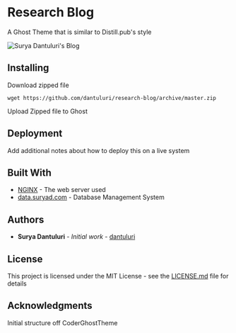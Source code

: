# Research Blog
A Ghost Theme that is similar to Distill.pub's style

![Surya Dantuluri's Blog](https://sdan.cc/assets/images/blgfinal.png)

## Installing

Download zipped file
```
wget https://github.com/dantuluri/research-blog/archive/master.zip
```
Upload Zipped file to Ghost


## Deployment

Add additional notes about how to deploy this on a live system

## Built With

* [NGINX](https://www.nginx.com/) - The web server used
* [data.suryad.com](https://data.suryad.com) - Database Management System


## Authors

* **Surya Dantuluri** - *Initial work* - [dantuluri](https://github.com/dantuluri)

## License

This project is licensed under the MIT License - see the [LICENSE.md](LICENSE.md) file for details

## Acknowledgments
Initial structure off CoderGhostTheme
